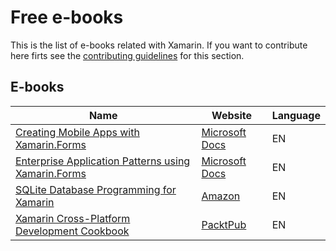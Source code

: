 # Free e-books

This is the list of e-books related with Xamarin. If you want to contribute here firts see the [contributing guidelines](contributing-guidelines.md) for this section.


## E-books

Name | Website | Language
------------ | ------- | -------
[Creating Mobile Apps with Xamarin.Forms](e-book-profiles/creating-mobile-apps-with-xamarin-forms.md) | [Microsoft Docs](https://docs.microsoft.com/en-us/xamarin/xamarin-forms/creating-mobile-apps-xamarin-forms/) | EN
[Enterprise Application Patterns using Xamarin.Forms](e-book-profiles/enterprise-application-patterns-using-xamarin-forms.md) | [Microsoft Docs](https://docs.microsoft.com/en-us/xamarin/xamarin-forms/enterprise-application-patterns/) | EN
[SQLite Database Programming for Xamarin](e-book-profiles/SQLite%20Database%20Programming%20for%20Xamarin.md) | [Amazon](https://www.amazon.com/SQLite-Database-Programming-Xamarin-Cross-platform-ebook/dp/B017ZFR5GE/) | EN
[Xamarin Cross-Platform Development Cookbook](e-book-profiles/Xamarin-Cross-Platform-Development-Cookbook.md) | [PacktPub](https://www.packtpub.com/free-ebook/xamarin-cross-platform-development-cookbook) | EN
